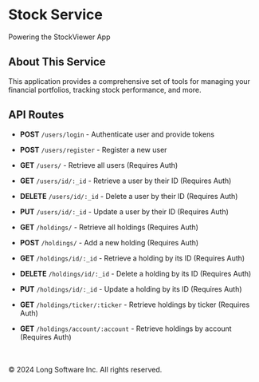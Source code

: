 # Stock Service
Powering the StockViewer App

## About This Service
This application provides a comprehensive set of tools for managing your financial portfolios, tracking stock performance, and more.

## API Routes


* **POST** `/users/login` - Authenticate user and provide tokens

* **POST** `/users/register` - Register a new user

* **GET** `/users/` - Retrieve all users (Requires Auth)

* **GET** `/users/id/:_id` - Retrieve a user by their ID (Requires Auth)

* **DELETE** `/users/id/:_id` - Delete a user by their ID (Requires Auth)

* **PUT** `/users/id/:_id` - Update a user by their ID (Requires Auth)

* **GET** `/holdings/` - Retrieve all holdings (Requires Auth)

* **POST** `/holdings/` - Add a new holding (Requires Auth)

* **GET** `/holdings/id/:_id` - Retrieve a holding by its ID (Requires Auth)

* **DELETE** `/holdings/id/:_id` - Delete a holding by its ID (Requires Auth)

* **PUT** `/holdings/id/:_id` - Update a holding by its ID (Requires Auth)

* **GET** `/holdings/ticker/:ticker` - Retrieve holdings by ticker (Requires Auth)

* **GET** `/holdings/account/:account` - Retrieve holdings by account (Requires Auth)


<br><br>
© 2024 Long Software Inc. All rights reserved.
